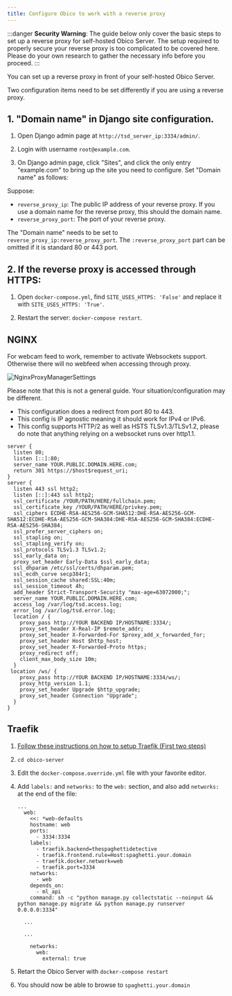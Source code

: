 ```yaml
---
title: Configure Obico to work with a reverse proxy
---
```


:::danger
**Security Warning**: The guide below only cover the basic steps to set up a reverse proxy for self-hosted Obico Server. The setup required to properly secure your reverse proxy is too complicated to be covered here. Please do your own research to gather the necessary info before you proceed.
:::

You can set up a reverse proxy in front of your self-hosted Obico Server.

Two configuration items need to be set differently if you are using a reverse proxy.

## 1. "Domain name" in Django site configuration.

1. Open Django admin page at `http://tsd_server_ip:3334/admin/`.

2. Login with username `root@example.com`.

3. On Django admin page, click "Sites", and click the only entry "example.com" to bring up the site you need to configure. Set "Domain name" as follows:

Suppose:

* `reverse_proxy_ip`: The public IP address of your reverse proxy. If you use a domain name for the reverse proxy, this should the domain name.
* `reverse_proxy_port`: The port of your reverse proxy.

The "Domain name" needs to be set to `reverse_proxy_ip:reverse_proxy_port`. The `:reverse_proxy_port` part can be omitted if it is standard 80 or 443 port.

## 2. If the reverse proxy is accessed through HTTPS:

1. Open `docker-compose.yml`, find `SITE_USES_HTTPS: 'False'` and replace it with `SITE_USES_HTTPS: 'True'`.

2. Restart the server: `docker-compose restart`.

## NGINX

For webcam feed to work, remember to activate Websockets support. Otherwise there will no webfeed when accessing through proxy.

![NginxProxyManagerSettings](/img/server-guides/nginxsettings.png)

Please note that this is not a general guide. Your situation/configuration may be different.

* This configuration does a redirect from port 80 to 443.
* This config is IP agnostic meaning it should work for IPv4 or IPv6.
* This config supports HTTP/2 as well as HSTS TLSv1.3/TLSv1.2, please do note that anything relying on a websocket runs over http1.1.

```
server {
  listen 80;
  listen [::]:80;
  server_name YOUR.PUBLIC.DOMAIN.HERE.com;
  return 301 https://$host$request_uri;
}
server {
  listen 443 ssl http2;
  listen [::]:443 ssl http2;
  ssl_certificate /YOUR/PATH/HERE/fullchain.pem;
  ssl_certificate_key /YOUR/PATH/HERE/privkey.pem;
  ssl_ciphers ECDHE-RSA-AES256-GCM-SHA512:DHE-RSA-AES256-GCM-SHA512:ECDHE-RSA-AES256-GCM-SHA384:DHE-RSA-AES256-GCM-SHA384:ECDHE-RSA-AES256-SHA384;
  ssl_prefer_server_ciphers on;
  ssl_stapling on;
  ssl_stapling_verify on;
  ssl_protocols TLSv1.3 TLSv1.2;
  ssl_early_data on;
  proxy_set_header Early-Data $ssl_early_data;
  ssl_dhparam /etc/ssl/certs/dhparam.pem;
  ssl_ecdh_curve secp384r1;
  ssl_session_cache shared:SSL:40m;
  ssl_session_timeout 4h;
  add_header Strict-Transport-Security "max-age=63072000;";
  server_name YOUR.PUBLIC.DOMAIN.HERE.com;
  access_log /var/log/tsd.access.log;
  error_log /var/log/tsd.error.log;
  location / {
    proxy_pass http://YOUR BACKEND IP/HOSTNAME:3334/;
    proxy_set_header X-Real-IP $remote_addr;
    proxy_set_header X-Forwarded-For $proxy_add_x_forwarded_for;
    proxy_set_header Host $http_host;
    proxy_set_header X-Forwarded-Proto https;
    proxy_redirect off;
    client_max_body_size 10m;
  }
 location /ws/ {
    proxy_pass http://YOUR BACKEND IP/HOSTNAME:3334/ws/;
    proxy_http_version 1.1;
    proxy_set_header Upgrade $http_upgrade;
    proxy_set_header Connection "Upgrade";
  }
}
```

## Traefik

1. [Follow these instructions on how to setup Traefik (First two steps)](https://www.digitalocean.com/community/tutorials/how-to-use-traefik-as-a-reverse-proxy-for-docker-containers-on-debian-9)

1. `cd obico-server`

1. Edit the `docker-compose.override.yml` file with your favorite editor.

1. Add `labels:` and `networks:` to the `web:` section, and also add `networks:` at the end of the file:

    ```
    ...
      web:
        <<: *web-defaults
        hostname: web
        ports:
          - 3334:3334
        labels:
          - traefik.backend=thespaghettidetective
          - traefik.frontend.rule=Host:spaghetti.your.domain
          - traefik.docker.network=web
          - traefik.port=3334
        networks:
          - web
        depends_on:
          - ml_api
        command: sh -c "python manage.py collectstatic --noinput && python manage.py migrate && python manage.py runserver 0.0.0.0:3334"

      ...

      ...

        networks:
          web:
            external: true
      ```

1. Retart the Obico Server with `docker-compose restart`

1. You should now be able to browse to `spaghetti.your.domain`
